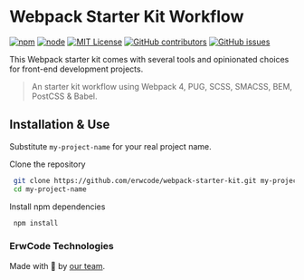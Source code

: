 # Webpack Starter Kit Workflow

[![npm][npm]][npm-url]
[![node][node]][node-url]
[![MIT License][mit-license-image]][mit-license-url]
[![GitHub contributors][contributors]][contributors-url]
[![GitHub issues][issues-image]][issues-url]


This Webpack starter kit comes with several tools and opinionated choices for front-end development projects.

> An starter kit workflow using Webpack 4, PUG, SCSS, SMACSS, BEM, PostCSS & Babel.

## Installation & Use

Substitute `my-project-name` for your real project name.

Clone the repository

```sh
 git clone https://github.com/erwcode/webpack-starter-kit.git my-project-name
 cd my-project-name
```

Install npm dependencies

```sh
 npm install
```

### ErwCode Technologies
Made with 💖 by [our team](https://erwcode.com/).




[npm]: https://img.shields.io/npm/v/webpack.svg
[npm-url]: https://npmjs.com/package/webpack

[node]: https://img.shields.io/node/v/webpack.svg
[node-url]: https://nodejs.org

[mit-license-image]: https://img.shields.io/github/license/erwcode/webpack-starter-kit.svg
[mit-license-url]: https://github.com/erwcode/webpack-starter-kit/blob/master/LICENSE

[contributors]: https://img.shields.io/github/contributors/erwcode/webpack-starter-kit.svg?color=orange
[contributors-url]: https://github.com/erwcode/webpack-starter-kit/graphs/contributors

[issues-image]: https://img.shields.io/github/issues/erwcode/webpack-starter-kit.svg
[issues-url]: https://github.com/erwcode/webpack-starter-kit/issues
